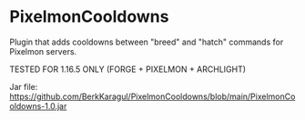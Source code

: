 # PixelmonCooldowns
Plugin that adds cooldowns between "breed" and "hatch" commands for Pixelmon servers.

TESTED FOR 1.16.5 ONLY (FORGE + PIXELMON + ARCHLIGHT)

Jar file: https://github.com/BerkKaragul/PixelmonCooldowns/blob/main/PixelmonCooldowns-1.0.jar
